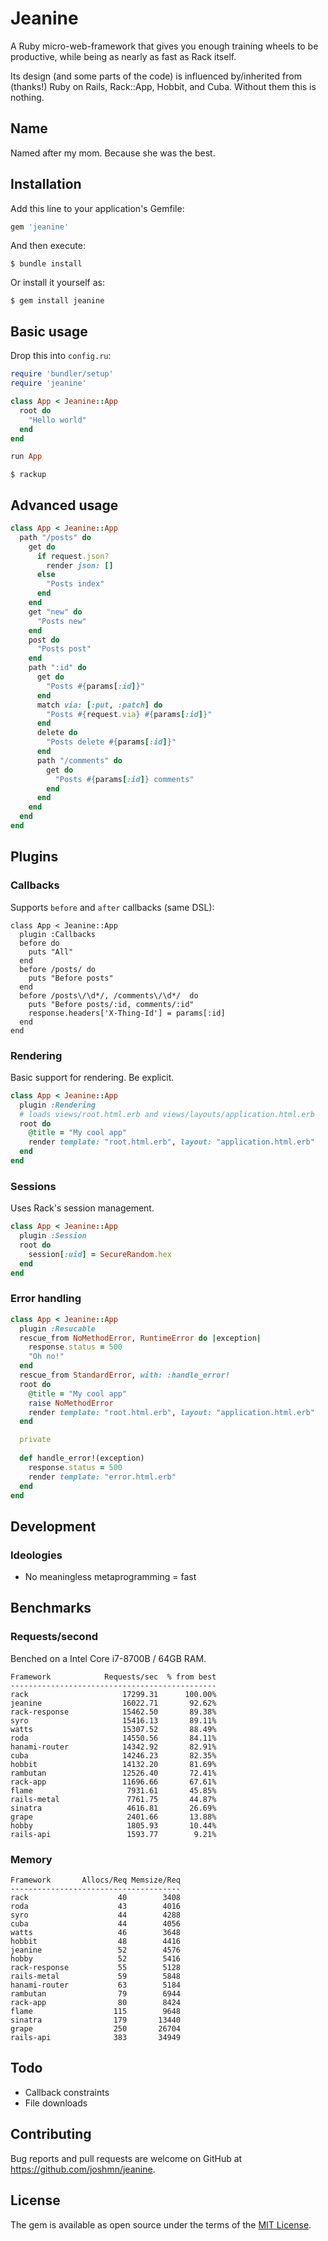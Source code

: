 # Jeanine

A Ruby micro-web-framework that gives you enough training wheels to be productive, while being as nearly as fast as Rack itself.

Its design (and some parts of the code) is influenced by/inherited from (thanks!) Ruby on Rails, Rack::App, Hobbit, and Cuba. Without them this is nothing.
 
## Name 

Named after my mom. Because she was the best.

## Installation

Add this line to your application's Gemfile:

```ruby
gem 'jeanine'
```

And then execute:

    $ bundle install

Or install it yourself as:

    $ gem install jeanine

## Basic usage

Drop this into `config.ru`:

```ruby
require 'bundler/setup'
require 'jeanine'

class App < Jeanine::App
  root do
    "Hello world"
  end
end

run App 
```

`$ rackup`

## Advanced usage 

```ruby
class App < Jeanine::App 
  path "/posts" do 
    get do 
      if request.json?
        render json: []
      else
        "Posts index"
      end
    end 
    get "new" do 
      "Posts new"
    end
    post do 
      "Posts post"
    end 
    path ":id" do 
      get do 
        "Posts #{params[:id]}"
      end
      match via: [:put, :patch] do 
        "Posts #{request.via} #{params[:id]}"
      end
      delete do
        "Posts delete #{params[:id]}" 
      end 
      path "/comments" do
        get do 
          "Posts #{params[:id]} comments"
        end 
      end
    end 
  end 
end 
```

## Plugins 

### Callbacks 

Supports `before` and `after` callbacks (same DSL): 

```
class App < Jeanine::App
  plugin :Callbacks 
  before do 
    puts "All"
  end
  before /posts/ do
    puts "Before posts"
  end 
  before /posts\/\d*/, /comments\/\d*/  do 
    puts "Before posts/:id, comments/:id"
    response.headers['X-Thing-Id'] = params[:id]
  end 
end 
```

### Rendering

Basic support for rendering. Be explicit.

```ruby 
class App < Jeanine::App
  plugin :Rendering 
  # loads views/root.html.erb and views/layouts/application.html.erb
  root do 
    @title = "My cool app"
    render template: "root.html.erb", layout: "application.html.erb"
  end
end 
```

### Sessions

Uses Rack's session management.

```ruby 
class App < Jeanine::App
  plugin :Session
  root do 
    session[:uid] = SecureRandom.hex
  end
end 
```

### Error handling

```ruby 
class App < Jeanine::App
  plugin :Resucable 
  rescue_from NoMethodError, RuntimeError do |exception|
    response.status = 500
    "Oh no!"
  end
  rescue_from StandardError, with: :handle_error!
  root do 
    @title = "My cool app"
    raise NoMethodError 
    render template: "root.html.erb", layout: "application.html.erb"
  end

  private 
  
  def handle_error!(exception)
    response.status = 500
    render template: "error.html.erb" 
  end
end 
```

## Development

### Ideologies

* No meaningless metaprogramming = fast 

## Benchmarks 

### Requests/second

Benched on a Intel Core i7-8700B / 64GB RAM.

```
Framework            Requests/sec  % from best
----------------------------------------------
rack                     17299.31      100.00%
jeanine                  16022.71       92.62%
rack-response            15462.50       89.38%
syro                     15416.13       89.11%
watts                    15307.52       88.49%
roda                     14550.56       84.11%
hanami-router            14342.92       82.91%
cuba                     14246.23       82.35%
hobbit                   14132.20       81.69%
rambutan                 12526.40       72.41%
rack-app                 11696.66       67.61%
flame                     7931.61       45.85%
rails-metal               7761.75       44.87%
sinatra                   4616.81       26.69%
grape                     2401.66       13.88%
hobby                     1805.93       10.44%
rails-api                 1593.77        9.21%
```

### Memory

```
Framework       Allocs/Req Memsize/Req
--------------------------------------
rack                    40        3408
roda                    43        4016
syro                    44        4288
cuba                    44        4056
watts                   46        3648
hobbit                  48        4416
jeanine                 52        4576
hobby                   52        5416
rack-response           55        5128
rails-metal             59        5848
hanami-router           63        5184
rambutan                79        6944
rack-app                80        8424
flame                  115        9648
sinatra                179       13440
grape                  250       26704
rails-api              383       34949
```

## Todo 

* Callback constraints 
* File downloads 

## Contributing

Bug reports and pull requests are welcome on GitHub at https://github.com/joshmn/jeanine.

## License

The gem is available as open source under the terms of the [MIT License](https://opensource.org/licenses/MIT).
